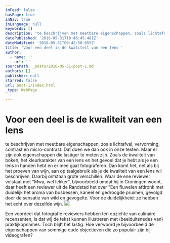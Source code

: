```yaml
---
inFeed: false
hasPage: true
inNav: true
inLanguage: null
keywords: []
description: 'te beschrijven met meetbare eigenschappen, zoals lichtafval, vervorming, contrast en micro-contrast. Dat doen we dan ook in onze testen. Maar er zijn ook eigenschappen die lastiger te meten zijn. Zoals de kwaliteit van bokeh, het kleurkarakter van een lens en het gevoel dat je hebt als je een lens in handen hebt en er mee gaat fotograferen. Dan komt het, net als bij het proeven van wijn, aan op taalgebruik als je de kwaliteit van een lens wil beschrijven. Daarbij ontstaan grote verschillen. Waar de ene reviewer volstaat met "Mwa, wel lekker", bijvoorbeeld omdat hij in Groningen woont, daar heeft een reviewer uit de Randstad het over "Een fluwelen afdronk met duidelijk het aroma van bosbessen, kaneel en gedroogde pruimen, gevolgd door de sensatie van wild en gevogelte. Voor de duidelijkheid: ze hebben het echt over dezelfde wijn.'
datePublished: '2016-05-31T10:46:45.481Z'
dateModified: '2016-05-31T09:42:50.655Z'
title: 'Voor een deel is de kwaliteit van een lens '
author:
  - name: ''
    url: ''
sourcePath: _posts/2016-05-31-post-1.md
authors: []
publisher: null
starred: false
url: post-1/index.html
_type: WebPage

---
```

# Voor een deel is de kwaliteit van een lens 

te beschrijven met meetbare eigenschappen, zoals lichtafval, vervorming, contrast en micro-contrast. Dat doen we dan ook in onze testen. Maar er zijn ook eigenschappen die lastiger te meten zijn. Zoals de kwaliteit van bokeh, het kleurkarakter van een lens en het gevoel dat je hebt als je een lens in handen hebt en er mee gaat fotograferen. Dan komt het, net als bij het proeven van wijn, aan op taalgebruik als je de kwaliteit van een lens wil beschrijven. Daarbij ontstaan grote verschillen. Waar de ene reviewer volstaat met "Mwa, wel lekker", bijvoorbeeld omdat hij in Groningen woont, daar heeft een reviewer uit de Randstad het over "Een fluwelen afdronk met duidelijk het aroma van bosbessen, kaneel en gedroogde pruimen, gevolgd door de sensatie van wild en gevogelte. Voor de duidelijkheid: ze hebben het echt over dezelfde wijn.
![](https://the-grid-user-content.s3-us-west-2.amazonaws.com/acd7420f-196f-492c-b791-0b3a72560b45.jpg)

Een voordeel dat fotografie reviewers hebben ten opzichte van culinaire recensenten, is dat wij de tekst kunnen illustreren met (beelduitsnedes van) praktijkopnames. Toch blijft het lastig. Hoe verwoord je bijvoorbeeld de eigenschappen van sommige oude objectieven die zo populair zijn bij videografen?